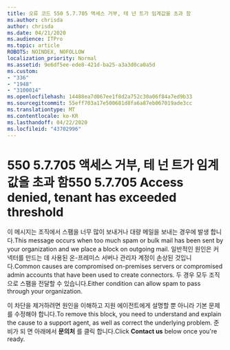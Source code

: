 ```yaml
---
title: 오류 코드 550 5.7.705 액세스 거부, 테 넌 트가 임계값을 초과 함
ms.author: chrisda
author: chrisda
ms.date: 04/21/2020
ms.audience: ITPro
ms.topic: article
ROBOTS: NOINDEX, NOFOLLOW
localization_priority: Normal
ms.assetid: 9e6df5ee-ede8-421d-ba25-a3a3d0ca0a5d
ms.custom:
- "336"
- "1948"
- "3100014"
ms.openlocfilehash: 14488ea7d067ee1f8d2a752c30a06f84a7ed9b33
ms.sourcegitcommit: 55eff703a17e500681d8fa6a87eb067019ade3cc
ms.translationtype: MT
ms.contentlocale: ko-KR
ms.lasthandoff: 04/22/2020
ms.locfileid: "43702996"
---
```

# <a name="550-57705-access-denied-tenant-has-exceeded-threshold"></a><span data-ttu-id="414e9-102">550 5.7.705 액세스 거부, 테 넌 트가 임계값을 초과 함</span><span class="sxs-lookup"><span data-stu-id="414e9-102">550 5.7.705 Access denied, tenant has exceeded threshold</span></span>

<span data-ttu-id="414e9-103">이 메시지는 조직에서 스팸을 너무 많이 보내거나 대량 메일을 보내는 경우에 발생 합니다.</span><span class="sxs-lookup"><span data-stu-id="414e9-103">This message occurs when too much spam or bulk mail has been sent by your organization and we place a block on outgoing mail.</span></span>
<span data-ttu-id="414e9-104">일반적인 원인은 커넥터를 만드는 데 사용된 온-프레미스 서버나 관리자 계정이 손상된 것입니다.</span><span class="sxs-lookup"><span data-stu-id="414e9-104">Common causes are compromised on-premises servers or compromised admin accounts that have been used to create connectors.</span></span> <span data-ttu-id="414e9-105">두 경우 모두 조직으로 스팸을 전달할 수 있습니다.</span><span class="sxs-lookup"><span data-stu-id="414e9-105">Either condition can allow spam to pass through your organization.</span></span>

<span data-ttu-id="414e9-106">이 차단을 제거하려면 원인을 이해하고 지원 에이전트에게 설명할 뿐 아니라 기본 문제를 수정해야 합니다.</span><span class="sxs-lookup"><span data-stu-id="414e9-106">To remove this block, you need to understand and explain the cause to a support agent, as well as correct the underlying problem.</span></span>
<span data-ttu-id="414e9-107">준비가 되 면 아래에서 **문의처** 를 클릭 합니다.</span><span class="sxs-lookup"><span data-stu-id="414e9-107">Click **Contact us** below once you're ready.</span></span>
